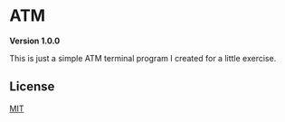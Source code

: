 # ATM

**Version 1.0.0**

This is just a simple ATM terminal program I created for a little exercise.

## License
[MIT](https://choosealicense.com/license/mit/)
